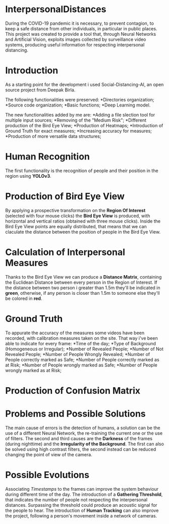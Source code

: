 # InterpersonalDistances
During the COVID-19 pandemic it is necessary, to prevent contagion, to keep a safe distance from other individuals, in particular in public places. This project was created to provide a tool that, through Neural Networks and Artificial Vision, exploits images collected by surveillance video systems, producing useful information for respecting interpersonal distancing.

# Introduction
As a starting point for the development i used Social-Distancing-AI, an open source project from Deepak Birla.

The following functionalities were preserved:
*Directories organization;
*Source code organization;
*Basic functions;
*Deep Learning model.

The new functionalities added by me are:
*Adding a file slection tool for multiple input sources;
*Removing of the "Medium Risk";
*Different production of the Bird Eye View;
*Production of Heatmaps;
*Introduction of Ground Truth for exact measures;
*Increasing accuracy for measures;
*Production of more versatile data structures;

# Human Recognition
The first functionality is the recognition of people and their position in the region using **YOLOv3**.

# Production of Bird Eye View
By applying a prospective transformation on the **Region Of Interest** (selected with four mouse clicks) the **Bird Eye View** is produced, with horizontal and vertical ratios (obtained with three mouse clicks). Inside the Bird Eye View points are equally distributed, that means that we can claculate the distance between the position of people in the Bird Eye View.

# Calculation of Interpersonal Measures
Thanks to the Bird Eye View we can produce a **Distance Matrix**, containing the Euclidean Distance between every person in the Region of Interest.
If the distance between two person i greater than 1.5m they'll be indicated in **green**, otherwise, if any person is closer than 1.5m to someone else they'll be colored in **red**.

# Ground Truth
To appurate the accuracy of the measures some videos have been recorded, with calibration measures taken on the site.
That way i've been able to indicate for every frame:
*Time of the day;
*Type of Background (Homogeneous or Irregular);
*Number of Revealed People;
*Number of Not Revealed People;
*Number of People Wrongly Revealed;
*Number of People correctly marked as Safe;
*Number of People correctly marked as at Risk;
*Number of People wrongly marked as Safe;
*Number of People wrongly marked as at Risk;

# Production of Confusion Matrix

# Problems and Possible Solutions
The main cause of errors is the detection of humans, a solution can be the use of a different Neural Network, the re-training the current one or the use of filters.
The second and third causes are the **Darkness** of the frames (during nighttime) and the **Irregularity of the Background**. The first can also be solved using high contrast filters, the second instead can be reduced changing the point of view of the camera.

# Possible Evolutions
Associating *Timestamps* to the frames can improve the system behaviour during different time of the day.
The introduction of a **Gathering Threshold**, that indicates the number of people not respecting the interpersonal distances. Surpassing the threshold could produce an acoustic signal for the people to hear.
The introduction of **Human Tracking** can also improve the project, following a person's movement inside a network of cameras.
